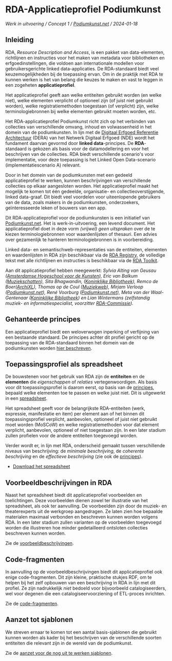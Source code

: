 # RDA-Applicatieprofiel Podiumkunst

*Werk in uitvoering / Concept 1 / [Podiumkunst.net](https://podiumkunst.net/) / 2024-01-18* 

## Inleiding
RDA, _Resource Description and Access_, is een pakket van data-elementen, richtlijnen en instructies voor het maken van metadata voor bibliotheken en erfgoedinstellingen, die voldoen aan internationale modellen voor gebruikersgerichte linked data-applicaties. De RDA-standaard biedt veel keuzemogelijkheden bij de toepassing ervan. Om in de praktijk met RDA te kunnen werken is het van belang die keuzes te maken en vast te leggen in een zogeheten **applicatieprofiel**.

Het applicatieprofiel geeft aan welke entiteiten gebruikt worden (en welke niet), welke elementen verplicht of optioneel zijn (of juist niet gebruikt worden), welke registratiemethoden toegestaan (of verplicht) zijn, welke terminologiebronnen bij welke elementen gebruikt moeten worden, etc.

Het RDA-applicatieprofiel Podiumkunst richt zich op het verbinden van collecties van verschillende omvang, inhoud en volwassenheid in het domein van de podiumkunsten. In lijn met de [Digitaal Erfgoed Referentie Architectuur](https://netwerkdigitaalerfgoed.nl/activiteiten/dera/) (DERA) van het Netwerk Digitaal Erfgoed (NDE) wordt het fundament daarvan gevormd door **linked data**-principes. De **RDA**-standaard is gekozen als basis voor de datamodellering en voor het beschrijven van de collecties. RDA biedt verschillende scenario's voor implementatie, voor deze toepassing is het Linked Open Data-scenario (implementatiescenario A) relevant.

Door in het domein van de podiumkunsten met een gedeeld applicatieprofiel te werken, kunnen beschrijvingen van verschillende collecties op elkaar aangesloten worden. Het applicatieprofiel maakt het mogelijk te komen tot één gedeelde, organisatie- en collectieoverstijgende, linked data-graaf. Dit biedt veel voordelen voor uiteenlopende gebruikers van de data, zoals makers in de podiumkunsten, onderzoekers, geïnteresseerde leken of bouwers van een app.

Dit RDA-applicatieprofiel voor de podiumkunsten is een initiatief van [Podiumkunst.net](https://podiumkunst.net/). Het is werk-in-uitvoering, een levend document. Het applicatieprofiel doet in deze vorm *(vrijwel) geen uitspraken* over de te kiezen terminologiebronnen voor waardenlijsten of thesauri. Een advies over gezamenlijk te hanteren terminologiebronnen is in voorbereiding.

Linked data- en semantischweb-representaties van de entiteiten, elementen en waardenlijsten in RDA zijn beschikbaar via de [RDA Registry](http://www.rdaregistry.info/), de volledige tekst met alle richtlijnen en instructies is beschikbaar via de [RDA Toolkit](https://www.rdatoolkit.org/).

Aan dit applicatieprofiel hebben meegewerkt: *Sylvia Alting van Geusau ([Amsterdamse Hogeschool voor de Kunsten](https://ahk.nl/)), Eric van Balkum ([Muziekschatten](https://www.muziekschatten.nl/)), Sita Bhagwandin, ([Koninklijke Bibliotheek](https://kb.nl/)), Remco de Boer([ArchiXL](https://archixl.nl)), Thomas op de Coul ([Muziekweb](https://muziekweb.nl/)), Mirjam Verloop ([Podiumkunst.net](https://podiumkunst.net/)), René Voorburg ([Podiumkunst.net](https://podiumkunst.net/)), Meta van der Waal-Gentenaar ([Koninklijke Bibliotheek](https://kb.nl/)) en Lian Wintermans (zelfstandig muziek- en informatiespecialist, voorzitter [RDA-Commissie](https://rdacommissie.home.blog/)).*

## Gehanteerde principes
Een applicatieprofiel biedt een weloverwogen inperking of verfijning van een bestaande standaard. De principes achter dit profiel gericht op de toepassing van de RDA-standaard binnen het domein van de podiumkunsten worden [hier beschreven](Principles.md).

## Toepassingsprofiel als spreadsheet
De bouwstenen voor het gebruik van RDA zijn de **entiteiten** en de **elementen** die *eigenschappen* of *relaties* vertegenwoordigen. Als basis voor dit toepassingsprofiel is daarom eerst, op basis van de [principes](Principles.md), bepaald welke elementen toe te passen en welke juist niet. Dit is uitgewerkt in een [spreadsheet](RDA-AP_Podiumkunst-net.xlsx).

Het spreadsheet geeft voor de belangrijkste RDA-entiteiten (werk, expressie, manifestatie en item) per element aan of het binnen dit toepassingsprofiel verplicht, aanbevolen, optioneel of juist niet gebruikt moet worden (MoSCoW) en welke registratiemethoden voor dat element verplicht, aanbevolen, optioneel of niet toegestaan zijn. In een later stadium zullen profielen voor de andere entiteiten toegevoegd worden.

Verder wordt er, in lijn met RDA, onderscheid gemaakt tussen verschillende niveaus van beschrijving: de *minimale beschrijving*, de *coherente beschrijving* en de *effectieve beschrijving* (zie ook de [principes](Principles.md)).

* [Download het spreadsheet](RDA-AP_Podiumkunst-net.xlsx)

## Voorbeeldbeschrijvingen in RDA
Naast het spreadsheet biedt dit applicatieprofiel voorbeelden en toelichtingen. Deze voorbeelden dienen zowel ter illustratie van het spreadsheet, als ook ter aanvulling. De voorbeelden zijn door de muziek- en theaterexperts uit de werkgroep aangedragen. Ze laten zien hoe bepaalde materialen maximaal verbonden en beschreven kunnen worden volgens RDA. In een later stadium zullen varianten op de voorbeelden toegevoegd worden die illustreren hoe minder gedetailleerd ontsloten collecties beschreven kunnen worden. 

Zie de [voorbeeldbeschrijvingen](rdf/examples).

## Code-fragmenten
In aanvulling op de voorbeeldbeschrijvingen biedt dit applicatieprofiel ook enige code-fragmenten. Dit zijn kleine, praktische stukjes RDF, om te helpen bij het zelf opbouwen van een beschrijving in RDA in lijn met dit profiel. Ze zijn nadrukkelijk *niet* bedoeld voor bijvoorbeeld catalogiseerders, wel voor degenen die een catalogiseervoorziening of ETL-proces inrichten.

Zie de [code-fragmenten](rdf/snippets).

## Aanzet tot sjablonen
We streven ernaar te komen tot een aantal basis-sjablonen die gebruikt kunnen worden als kader bij het beschrijven van de verschillende soorten entiteiten die relevant zijn in de wereld van de podiumkunst.

Zie de [aanzet voor de nog uit te werken sjablonen](rdf/templates).

